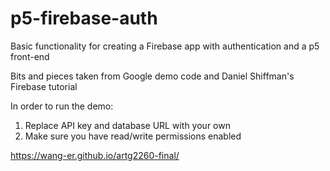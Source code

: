 # p5-firebase-auth
Basic functionality for creating a Firebase app with authentication and a p5 front-end 

Bits and pieces taken from Google demo code and Daniel Shiffman's Firebase tutorial

In order to run the demo: 

1. Replace API key and database URL with your own
2. Make sure you have read/write permissions enabled


https://wang-er.github.io/artg2260-final/

